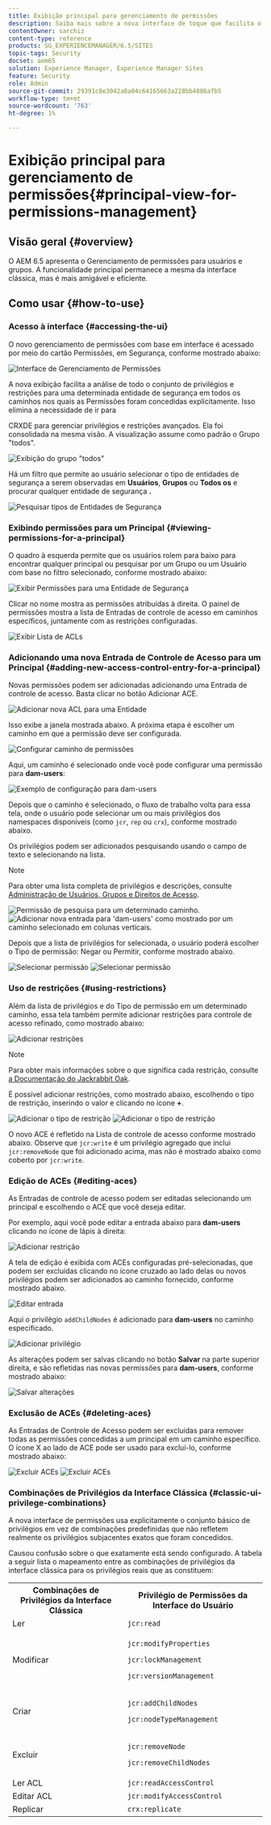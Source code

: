 ```yaml
---
title: Exibição principal para gerenciamento de permissões
description: Saiba mais sobre a nova interface de toque que facilita o gerenciamento de permissões.
contentOwner: sarchiz
content-type: reference
products: SG_EXPERIENCEMANAGER/6.5/SITES
topic-tags: Security
docset: aem65
solution: Experience Manager, Experience Manager Sites
feature: Security
role: Admin
source-git-commit: 29391c8e3042a8a04c64165663a228bb4886afb5
workflow-type: tm+mt
source-wordcount: '763'
ht-degree: 1%

---
```



# Exibição principal para gerenciamento de permissões{#principal-view-for-permissions-management}

## Visão geral {#overview}

O AEM 6.5 apresenta o Gerenciamento de permissões para usuários e grupos. A funcionalidade principal permanece a mesma da interface clássica, mas é mais amigável e eficiente.

## Como usar {#how-to-use}

### Acesso à interface {#accessing-the-ui}

O novo gerenciamento de permissões com base em interface é acessado por meio do cartão Permissões, em Segurança, conforme mostrado abaixo:

![Interface de Gerenciamento de Permissões](assets/screen_shot_2019-03-17at63333pm.png)

A nova exibição facilita a análise de todo o conjunto de privilégios e restrições para uma determinada entidade de segurança em todos os caminhos nos quais as Permissões foram concedidas explicitamente. Isso elimina a necessidade de ir para

CRXDE para gerenciar privilégios e restrições avançados. Ela foi consolidada na mesma visão. A visualização assume como padrão o Grupo &quot;todos&quot;.

![Exibição do grupo &quot;todos&quot;](assets/unu-1.png)

Há um filtro que permite ao usuário selecionar o tipo de entidades de segurança a serem observadas em **Usuários**, **Grupos** ou **Todos os** e procurar qualquer entidade de segurança **.**

![Pesquisar tipos de Entidades de Segurança](assets/image2019-3-20_23-52-51.png)

### Exibindo permissões para um Principal {#viewing-permissions-for-a-principal}

O quadro à esquerda permite que os usuários rolem para baixo para encontrar qualquer principal ou pesquisar por um Grupo ou um Usuário com base no filtro selecionado, conforme mostrado abaixo:

![Exibir Permissões para uma Entidade de Segurança](assets/doi-1.png)

Clicar no nome mostra as permissões atribuídas à direita. O painel de permissões mostra a lista de Entradas de controle de acesso em caminhos específicos, juntamente com as restrições configuradas.

![Exibir Lista de ACLs](assets/trei-1.png)

### Adicionando uma nova Entrada de Controle de Acesso para um Principal {#adding-new-access-control-entry-for-a-principal}

Novas permissões podem ser adicionadas adicionando uma Entrada de controle de acesso. Basta clicar no botão Adicionar ACE.

![Adicionar nova ACL para uma Entidade](assets/patru.png)

Isso exibe a janela mostrada abaixo. A próxima etapa é escolher um caminho em que a permissão deve ser configurada.

![Configurar caminho de permissões](assets/cinci-1.png)

Aqui, um caminho é selecionado onde você pode configurar uma permissão para **dam-users**:

![Exemplo de configuração para dam-users](assets/sase-1.png)

Depois que o caminho é selecionado, o fluxo de trabalho volta para essa tela, onde o usuário pode selecionar um ou mais privilégios dos namespaces disponíveis (como `jcr`, `rep` ou `crx`), conforme mostrado abaixo.

Os privilégios podem ser adicionados pesquisando usando o campo de texto e selecionando na lista.

>[!NOTE]
>
>Para obter uma lista completa de privilégios e descrições, consulte [Administração de Usuários, Grupos e Direitos de Acesso](/help/sites-administering/user-group-ac-admin.md#access-right-management).

![Permissão de pesquisa para um determinado caminho.](assets/image2019-3-21_0-5-47.png) ![Adicionar nova entrada para &#39;dam-users&#39; como mostrado por um caminho selecionado em colunas verticais.](assets/image2019-3-21_0-6-53.png)

Depois que a lista de privilégios for selecionada, o usuário poderá escolher o Tipo de permissão: Negar ou Permitir, conforme mostrado abaixo.

![Selecionar permissão](assets/screen_shot_2019-03-17at63938pm.png) ![Selecionar permissão](assets/screen_shot_2019-03-17at63947pm.png)

### Uso de restrições {#using-restrictions}

Além da lista de privilégios e do Tipo de permissão em um determinado caminho, essa tela também permite adicionar restrições para controle de acesso refinado, como mostrado abaixo:

![Adicionar restrições](assets/image2019-3-21_1-4-14.png)

>[!NOTE]
>
>Para obter mais informações sobre o que significa cada restrição, consulte [a Documentação do Jackrabbit Oak](https://jackrabbit.apache.org/oak/docs/security/authorization/restriction.html).

É possível adicionar restrições, como mostrado abaixo, escolhendo o tipo de restrição, inserindo o valor e clicando no ícone **+**.

![Adicionar o tipo de restrição](assets/sapte-1.png) ![Adicionar o tipo de restrição](assets/opt-1.png)

O novo ACE é refletido na Lista de controle de acesso conforme mostrado abaixo. Observe que `jcr:write` é um privilégio agregado que inclui `jcr:removeNode` que foi adicionado acima, mas não é mostrado abaixo como coberto por `jcr:write`.

### Edição de ACEs {#editing-aces}

As Entradas de controle de acesso podem ser editadas selecionando um principal e escolhendo o ACE que você deseja editar.

Por exemplo, aqui você pode editar a entrada abaixo para **dam-users** clicando no ícone de lápis à direita:

![Adicionar restrição](assets/image2019-3-21_0-35-39.png)

A tela de edição é exibida com ACEs configuradas pré-selecionadas, que podem ser excluídas clicando no ícone cruzado ao lado delas ou novos privilégios podem ser adicionados ao caminho fornecido, conforme mostrado abaixo.

![Editar entrada](assets/noua-1.png)

Aqui o privilégio `addChildNodes` é adicionado para **dam-users** no caminho especificado.

![Adicionar privilégio](assets/image2019-3-21_0-45-35.png)

As alterações podem ser salvas clicando no botão **Salvar** na parte superior direita, e são refletidas nas novas permissões para **dam-users**, conforme mostrado abaixo:

![Salvar alterações](assets/zece-1.png)

### Exclusão de ACEs {#deleting-aces}

As Entradas de Controle de Acesso podem ser excluídas para remover todas as permissões concedidas a um principal em um caminho específico. O ícone X ao lado de ACE pode ser usado para excluí-lo, conforme mostrado abaixo:

![Excluir ACEs](assets/image2019-3-21_0-53-19.png) ![Excluir ACEs](assets/unspe.png)

### Combinações de Privilégios da Interface Clássica {#classic-ui-privilege-combinations}

A nova interface de permissões usa explicitamente o conjunto básico de privilégios em vez de combinações predefinidas que não refletem realmente os privilégios subjacentes exatos que foram concedidos.

Causou confusão sobre o que exatamente está sendo configurado. A tabela a seguir lista o mapeamento entre as combinações de privilégios da interface clássica para os privilégios reais que as constituem:

<table>
 <tbody>
  <tr>
   <th>Combinações de Privilégios da Interface Clássica</th>
   <th>Privilégio de Permissões da Interface do Usuário</th>
  </tr>
  <tr>
   <td>Ler</td>
   <td><code>jcr:read</code></td>
  </tr>
  <tr>
   <td>Modificar</td>
   <td><p><code>jcr:modifyProperties</code></p> <p><code>jcr:lockManagement</code></p> <p><code>jcr:versionManagement</code></p> </td>
  </tr>
  <tr>
   <td>Criar</td>
   <td><p><code>jcr:addChildNodes</code></p> <p><code>jcr:nodeTypeManagement</code></p> </td>
  </tr>
  <tr>
   <td>Excluir</td>
   <td><p><code>jcr:removeNode</code></p> <p><code>jcr:removeChildNodes</code></p> </td>
  </tr>
  <tr>
   <td>Ler ACL</td>
   <td><code>jcr:readAccessControl</code></td>
  </tr>
  <tr>
   <td>Editar ACL</td>
   <td><code>jcr:modifyAccessControl</code></td>
  </tr>
  <tr>
   <td>Replicar</td>
   <td><code>crx:replicate</code></td>
  </tr>
 </tbody>
</table>
